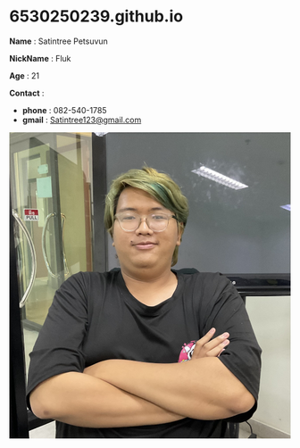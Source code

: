 # 6530250239.github.io
**Name** : Satintree Petsuvun

**NickName** : Fluk

**Age** : 21

**Contact** :
 - **phone** : 082-540-1785
 - **gmail** : Satintree123@gmail.com
  
![Alt text](IMG_0095.jpeg)
